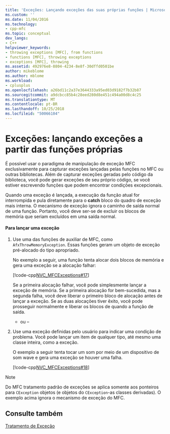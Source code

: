```yaml
---
title: 'Exceções: Lançando exceções das suas próprias funções | Microsoft Docs'
ms.custom: ''
ms.date: 11/04/2016
ms.technology:
- cpp-mfc
ms.topic: conceptual
dev_langs:
- C++
helpviewer_keywords:
- throwing exceptions [MFC], from functions
- functions [MFC], throwing exceptions
- exceptions [MFC], throwing
ms.assetid: 492976e8-8804-4234-8e8f-30dffd0501be
author: mikeblome
ms.author: mblome
ms.workload:
- cplusplus
ms.openlocfilehash: a26bd11c2a37e3644333a95ed03d9182f7b32b87
ms.sourcegitcommit: a9dcbcc85b4c28eed280d8e451c494a00d8c4c25
ms.translationtype: MT
ms.contentlocale: pt-BR
ms.lasthandoff: 10/25/2018
ms.locfileid: "50066104"
---
```

# <a name="exceptions-throwing-exceptions-from-your-own-functions"></a>Exceções: lançando exceções a partir das funções próprias

É possível usar o paradigma de manipulação de exceção MFC exclusivamente para capturar exceções lançadas pelas funções no MFC ou outras bibliotecas. Além de capturar exceções geradas pelo código da biblioteca, você pode gerar exceções de seu próprio código, se você estiver escrevendo funções que podem encontrar condições excepcionais.

Quando uma exceção é lançada, a execução da função atual for interrompida e pula diretamente para o **catch** bloco do quadro de exceção mais interna. O mecanismo de exceção ignora o caminho de saída normal de uma função. Portanto, você deve ser-se de excluir os blocos de memória que seriam excluídos em uma saída normal.

#### <a name="to-throw-an-exception"></a>Para lançar uma exceção

1. Use uma das funções de auxiliar de MFC, como `AfxThrowMemoryException`. Essas funções geram um objeto de exceção pré-alocado do tipo apropriado.

   No exemplo a seguir, uma função tenta alocar dois blocos de memória e gera uma exceção se a alocação falhar:

   [!code-cpp[NVC_MFCExceptions#17](../mfc/codesnippet/cpp/exceptions-throwing-exceptions-from-your-own-functions_1.cpp)]

   Se a primeira alocação falhar, você pode simplesmente lançar a exceção de memória. Se a primeira alocação for bem-sucedida, mas a segunda falha, você deve liberar o primeiro bloco de alocação antes de lançar a exceção. Se as duas alocações tiver êxito, você pode prosseguir normalmente e liberar os blocos de quando a função de saída.

     - ou –

1. Use uma exceção definidas pelo usuário para indicar uma condição de problema. Você pode lançar um item de qualquer tipo, até mesmo uma classe inteira, como a exceção.

   O exemplo a seguir tenta tocar um som por meio de um dispositivo de som wave e gera uma exceção se houver uma falha.

   [!code-cpp[NVC_MFCExceptions#18](../mfc/codesnippet/cpp/exceptions-throwing-exceptions-from-your-own-functions_2.cpp)]

> [!NOTE]
>  Do MFC tratamento padrão de exceções se aplica somente aos ponteiros para `CException` objetos (e objetos do `CException`-as classes derivadas). O exemplo acima ignora o mecanismo de exceção do MFC.

## <a name="see-also"></a>Consulte também

[Tratamento de Exceção](../mfc/exception-handling-in-mfc.md)

